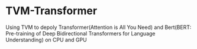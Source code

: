 # TVM-Transformer
Using TVM to depoly Transformer(Attention is All You Need) and Bert(BERT: Pre-training of Deep Bidirectional Transformers for Language Understanding) on CPU and GPU
